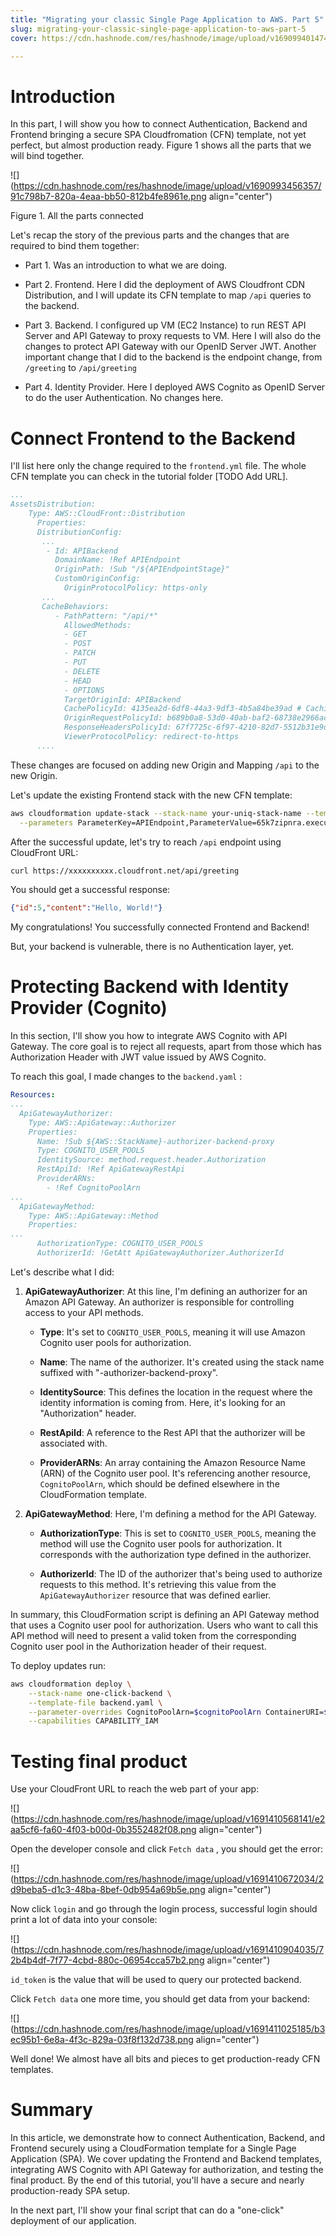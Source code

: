 ```yaml
---
title: "Migrating your classic Single Page Application to AWS. Part 5"
slug: migrating-your-classic-single-page-application-to-aws-part-5
cover: https://cdn.hashnode.com/res/hashnode/image/upload/v1690994014747/7a9ac0f3-4dcb-4a01-834b-3c31172e8a6c.png

---
```


# Introduction

In this part, I will show you how to connect Authentication, Backend and Frontend bringing a secure SPA Cloudfromation (CFN) template, not yet perfect, but almost production ready. Figure 1 shows all the parts that we will bind together.

![](https://cdn.hashnode.com/res/hashnode/image/upload/v1690993456357/91c798b7-820a-4eaa-bb50-812b4fe8961e.png align="center")

Figure 1. All the parts connected

Let's recap the story of the previous parts and the changes that are required to bind them together:

* Part 1. Was an introduction to what we are doing.
    
* Part 2. Frontend. Here I did the deployment of AWS Cloudfront CDN Distribution, and I will update its CFN template to map `/api` queries to the backend.
    
* Part 3. Backend. I configured up VM (EC2 Instance) to run REST API Server and API Gateway to proxy requests to VM. Here I will also do the changes to protect API Gateway with our OpenID Server JWT. Another important change that I did to the backend is the endpoint change, from `/greeting` to `/api/greeting`
    
* Part 4. Identity Provider. Here I deployed AWS Cognito as OpenID Server to do the user Authentication. No changes here.
    

# **Connect Frontend to the Backend**

I'll list here only the change required to the `frontend.yml` file. The whole CFN template you can check in the tutorial folder \[TODO Add URL\].

```yaml
...
AssetsDistribution:
    Type: AWS::CloudFront::Distribution
      Properties:
      DistributionConfig:
       ...
        - Id: APIBackend
          DomainName: !Ref APIEndpoint
          OriginPath: !Sub "/${APIEndpointStage}"
          CustomOriginConfig:
            OriginProtocolPolicy: https-only
       ...
       CacheBehaviors:
          - PathPattern: "/api/*"
            AllowedMethods:
            - GET
            - POST
            - PATCH
            - PUT
            - DELETE
            - HEAD
            - OPTIONS
            TargetOriginId: APIBackend
            CachePolicyId: 4135ea2d-6df8-44a3-9df3-4b5a84be39ad # CachingDisabled
            OriginRequestPolicyId: b689b0a8-53d0-40ab-baf2-68738e2966ac # AllViewerExceptHostHeader
            ResponseHeadersPolicyId: 67f7725c-6f97-4210-82d7-5512b31e9d03 # SecurityHeadersPolicy
            ViewerProtocolPolicy: redirect-to-https
      ....
```

These changes are focused on adding new Origin and Mapping `/api` to the new Origin.

Let's update the existing Frontend stack with the new CFN template:

```bash
aws cloudformation update-stack --stack-name your-uniq-stack-name --template-body file://frontend.yaml \
  --parameters ParameterKey=APIEndpoint,ParameterValue=65k7zipnra.execute-api.eu-central-1.amazonaws.com
```

After the successful update, let's try to reach `/api` endpoint using CloudFront URL:

```bash
curl https://xxxxxxxxxx.cloudfront.net/api/greeting
```

You should get a successful response:

```json
{"id":5,"content":"Hello, World!"}
```

My congratulations! You successfully connected Frontend and Backend!

But, your backend is vulnerable, there is no Authentication layer, yet.

# Protecting Backend with Identity Provider (Cognito)

In this section, I'll show you how to integrate AWS Cognito with API Gateway. The core goal is to reject all requests, apart from those which has Authorization Header with JWT value issued by AWS Cognito.

To reach this goal, I made changes to the `backend.yaml` :

```yaml
Resources:
...
  ApiGatewayAuthorizer:
    Type: AWS::ApiGateway::Authorizer
    Properties:
      Name: !Sub ${AWS::StackName}-authorizer-backend-proxy
      Type: COGNITO_USER_POOLS
      IdentitySource: method.request.header.Authorization
      RestApiId: !Ref ApiGatewayRestApi
      ProviderARNs:
        - !Ref CognitoPoolArn
...
  ApiGatewayMethod:
    Type: AWS::ApiGateway::Method
    Properties:
...
      AuthorizationType: COGNITO_USER_POOLS
      AuthorizerId: !GetAtt ApiGatewayAuthorizer.AuthorizerId
```

Let's describe what I did:

1. **ApiGatewayAuthorizer**: At this line, I'm defining an authorizer for an Amazon API Gateway. An authorizer is responsible for controlling access to your API methods.
    
    * **Type**: It's set to `COGNITO_USER_POOLS`, meaning it will use Amazon Cognito user pools for authorization.
        
    * **Name**: The name of the authorizer. It's created using the stack name suffixed with "-authorizer-backend-proxy".
        
    * **IdentitySource**: This defines the location in the request where the identity information is coming from. Here, it's looking for an "Authorization" header.
        
    * **RestApiId**: A reference to the Rest API that the authorizer will be associated with.
        
    * **ProviderARNs**: An array containing the Amazon Resource Name (ARN) of the Cognito user pool. It's referencing another resource, `CognitoPoolArn`, which should be defined elsewhere in the CloudFormation template.
        
2. **ApiGatewayMethod**: Here, I'm defining a method for the API Gateway.
    
    * **AuthorizationType**: This is set to `COGNITO_USER_POOLS`, meaning the method will use the Cognito user pools for authorization. It corresponds with the authorization type defined in the authorizer.
        
    * **AuthorizerId**: The ID of the authorizer that's being used to authorize requests to this method. It's retrieving this value from the `ApiGatewayAuthorizer` resource that was defined earlier.
        

In summary, this CloudFormation script is defining an API Gateway method that uses a Cognito user pool for authorization. Users who want to call this API method will need to present a valid token from the corresponding Cognito user pool in the Authorization header of their request.

To deploy updates run:

```bash
aws cloudformation deploy \
    --stack-name one-click-backend \
    --template-file backend.yaml \
    --parameter-overrides CognitoPoolArn=$cognitoPoolArn ContainerURI=$containerUrl \
    --capabilities CAPABILITY_IAM
```

# Testing final product

Use your CloudFront URL to reach the web part of your app:

![](https://cdn.hashnode.com/res/hashnode/image/upload/v1691410568141/e2aa5cf6-fa60-4f03-b00d-0b3552482f08.png align="center")

Open the developer console and click `Fetch data` , you should get the error:

![](https://cdn.hashnode.com/res/hashnode/image/upload/v1691410672034/2d9beba5-d1c3-48ba-8bef-0db954a69b5e.png align="center")

Now click `login` and go through the login process, successful login should print a lot of data into your console:

![](https://cdn.hashnode.com/res/hashnode/image/upload/v1691410904035/72b4b4df-7f77-4cbd-880c-06954cca57b2.png align="center")

`id_token` is the value that will be used to query our protected backend.

Click `Fetch data` one more time, you should get data from your backend:

![](https://cdn.hashnode.com/res/hashnode/image/upload/v1691411025185/b3ec95b1-6e8a-4f3c-829a-03f8f132d738.png align="center")

Well done! We almost have all bits and pieces to get production-ready CFN templates.

# Summary

In this article, we demonstrate how to connect Authentication, Backend, and Frontend securely using a CloudFormation template for a Single Page Application (SPA). We cover updating the Frontend and Backend templates, integrating AWS Cognito with API Gateway for authorization, and testing the final product. By the end of this tutorial, you'll have a secure and nearly production-ready SPA setup.

In the next part, I'll show your final script that can do a "one-click" deployment of our application.